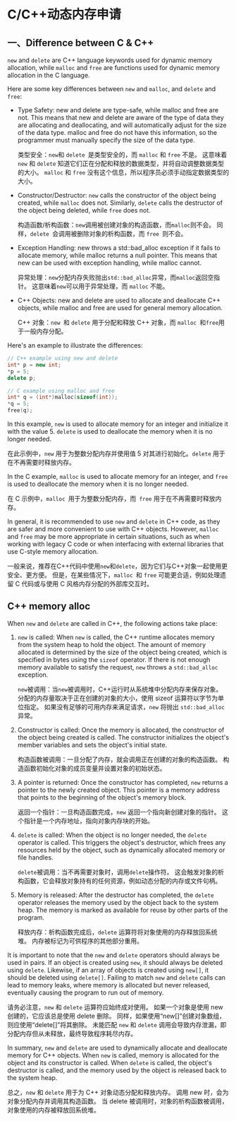 # C/C++动态内存申请

## 一、Difference between C & C++

`new` and `delete` are C++ language keywords used for dynamic memory allocation, while `malloc` and `free` are functions used for dynamic memory allocation in the C language.

Here are some key differences between `new` and `malloc`, and `delete` and `free`:

- Type Safety: new and delete are type-safe, while malloc and free are not. This means that new and delete are aware of the type of data they are allocating and deallocating, and will automatically adjust for the size of the data type. malloc and free do not have this information, so the programmer must manually specify the size of the data type.

  类型安全：`new`和 `delete `是类型安全的，而 `malloc` 和 `free` 不是。 这意味着 `new` 和 `delete` 知道它们正在分配和释放的数据类型，并将自动调整数据类型的大小。 `malloc` 和 `free` 没有这个信息，所以程序员必须手动指定数据类型的大小。

- Constructor/Destructor: `new` calls the constructor of the object being created, while `malloc` does not. Similarly, `delete` calls the destructor of the object being deleted, while `free` does not.

  构造函数/析构函数：`new`调用被创建对象的构造函数，而`malloc`则不会。 同样，`delete `会调用被删除对象的析构函数，而 `free `则不会。

- Exception Handling: new throws a std::bad_alloc exception if it fails to allocate memory, while malloc returns a null pointer. This means that new can be used with exception handling, while malloc cannot.

  异常处理：`new`分配内存失败抛出`std::bad_alloc`异常，而`malloc`返回空指针。 这意味着` new `可以用于异常处理，而 `malloc` 不能。

- C++ Objects: new and delete are used to allocate and deallocate C++ objects, while malloc and free are used for general memory allocation.

  C++ 对象：`new `和 `delete` 用于分配和释放 C++ 对象，而 `malloc `和` free `用于一般内存分配。

Here's an example to illustrate the differences:

```cpp
// C++ example using new and delete
int* p = new int;
*p = 5;
delete p;

// C example using malloc and free
int* q = (int*)malloc(sizeof(int));
*q = 5;
free(q);

```

In this example, `new` is used to allocate memory for an integer and initialize it with the value 5. `delete` is used to deallocate the memory when it is no longer needed.

在此示例中，`new` 用于为整数分配内存并使用值 5 对其进行初始化。`delete` 用于在不再需要时释放内存。

In the C example, `malloc` is used to allocate memory for an integer, and `free` is used to deallocate the memory when it is no longer needed.

在 C 示例中，`malloc `用于为整数分配内存，而` free` 用于在不再需要时释放内存。

In general, it is recommended to use `new` and `delete` in C++ code, as they are safer and more convenient to use with C++ objects. However, `malloc` and `free` may be more appropriate in certain situations, such as when working with legacy C code or when interfacing with external libraries that use C-style memory allocation.

一般来说，推荐在C++代码中使用`new`和`delete`，因为它们与C++对象一起使用更安全、更方便。 但是，在某些情况下，`malloc `和 `free` 可能更合适，例如处理遗留 C 代码或与使用 C 风格内存分配的外部库交互时。

## C++  memory alloc 

When `new` and `delete` are called in C++, the following actions take place:

1. `new` is called: When `new` is called, the C++ runtime allocates memory from the system heap to hold the object. The amount of memory allocated is determined by the size of the object being created, which is specified in bytes using the `sizeof` operator. If there is not enough memory available to satisfy the request, `new` throws a `std::bad_alloc` exception.

    `new`被调用：当`new`被调用时，C++运行时从系统堆中分配内存来保存对象。 分配的内存量取决于正在创建的对象的大小，使用 sizeof 运算符以字节为单位指定。 如果没有足够的可用内存来满足请求，`new` 将抛出 `std::bad_alloc` 异常。

2. Constructor is called: Once the memory is allocated, the constructor of the object being created is called. The constructor initializes the object's member variables and sets the object's initial state.

   构造函数被调用：一旦分配了内存，就会调用正在创建的对象的构造函数。 构造函数初始化对象的成员变量并设置对象的初始状态。

3. A pointer is returned: Once the constructor has completed, `new` returns a pointer to the newly created object. This pointer is a memory address that points to the beginning of the object's memory block.

   返回一个指针：一旦构造函数完成，`new` 返回一个指向新创建对象的指针。 这个指针是一个内存地址，指向对象内存块的开始。

4. `delete` is called: When the object is no longer needed, the `delete` operator is called. This triggers the object's destructor, which frees any resources held by the object, such as dynamically allocated memory or file handles.

   `delete`被调用：当不再需要对象时，调用`delete`操作符。 这会触发对象的析构函数，它会释放对象持有的任何资源，例如动态分配的内存或文件句柄。

5. Memory is released: After the destructor has completed, the `delete` operator releases the memory used by the object back to the system heap. The memory is marked as available for reuse by other parts of the program.

   释放内存：析构函数完成后，`delete` 运算符将对象使用的内存释放回系统堆。 内存被标记为可供程序的其他部分重用。

It is important to note that the `new` and `delete` operators should always be used in pairs. If an object is created using `new`, it should always be deleted using `delete`. Likewise, if an array of objects is created using `new[]`, it should be deleted using `delete[]`. Failing to match `new` and `delete` calls can lead to memory leaks, where memory is allocated but never released, eventually causing the program to run out of memory.

请务必注意，`new` 和 `delete` 运算符应始终成对使用。 如果一个对象是使用 new 创建的，它应该总是使用 delete 删除。 同样，如果使用“new[]”创建对象数组，则应使用“delete[]”将其删除。 未能匹配 `new` 和 `delete` 调用会导致内存泄漏，即分配内存但从未释放，最终导致程序耗尽内存。

In summary, `new` and `delete` are used to dynamically allocate and deallocate memory for C++ objects. When `new` is called, memory is allocated for the object and its constructor is called. When `delete` is called, the object's destructor is called, and the memory used by the object is released back to the system heap.

总之，`new` 和 `delete` 用于为 C++ 对象动态分配和释放内存。 调用 new 时，会为对象分配内存并调用其构造函数。 当 delete 被调用时，对象的析构函数被调用，对象使用的内存被释放回系统堆。